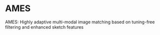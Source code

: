 # AMES
AMES: Highly adaptive multi-modal image matching based on tuning-free filtering and enhanced sketch features
